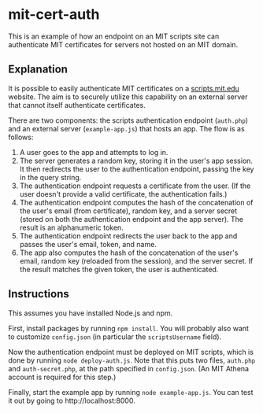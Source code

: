 # mit-cert-auth

This is an example of how an endpoint on an MIT scripts site can authenticate MIT certificates for servers not hosted on an MIT domain.

## Explanation

It is possible to easily authenticate MIT certificates on a [scripts.mit.edu](https://scripts.mit.edu/) website. The aim is to securely utilize this capability on an external server that cannot itself authenticate certificates.

There are two components: the scripts authentication endpoint (`auth.php`) and an external server (`example-app.js`) that hosts an app. The flow is as follows:
1. A user goes to the app and attempts to log in.
2. The server generates a random key, storing it in the user's app session. It then redirects the user to the authentication endpoint, passing the key in the query string.
3. The authentication endpoint requests a certificate from the user. (If the user doesn't provide a valid certificate, the authentication fails.)
4. The authentication endpoint computes the hash of the concatenation of the user's email (from certificate), random key, and a server secret (stored on both the authentication endpoint and the app server). The result is an alphanumeric token.
5. The authentication endpoint redirects the user back to the app and passes the user's email, token, and name.
6. The app also computes the hash of the concatenation of the user's email, random key (reloaded from the session), and the server secret. If the result matches the given token, the user is authenticated.

## Instructions

This assumes you have installed Node.js and npm.

First, install packages by running `npm install`. You will probably also want to customize `config.json` (in particular the `scriptsUsername` field).

Now the authentication endpoint must be deployed on MIT scripts, which is done by running `node deploy-auth.js`. Note that this puts two files, `auth.php` and `auth-secret.php`, at the path specified in `config.json`. (An MIT Athena account is required for this step.)

Finally, start the example app by running `node example-app.js`. You can test it out by going to http://localhost:8000.
